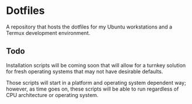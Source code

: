 # Dotfiles

A  repository that hosts the dotfiles for my Ubuntu workstations and a Termux development environment.

## Todo
Installation scripts will be coming soon that will allow for a turnkey solution for fresh operating systems that may not have desirable defaults.

Those scripts will start in a platform and operating system dependent way; however, as time goes on, these scripts will be able to run regardless of CPU architecture or operating system.
